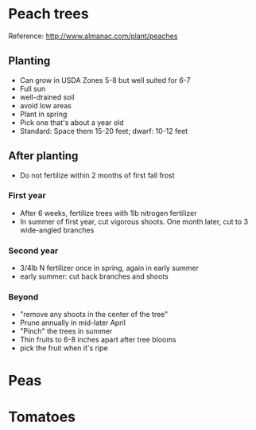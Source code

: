 # Peach trees

Reference: http://www.almanac.com/plant/peaches

## Planting

- Can grow in USDA Zones 5-8 but well suited for 6-7
- Full sun
- well-drained soil
- avoid low areas
- Plant in spring
- Pick one that's about a year old
- Standard: Space them 15-20 feet; dwarf: 10-12 feet

## After planting

- Do not fertilize within 2 months of first fall frost

### First year

- After 6 weeks, fertilize trees with 1lb nitrogen fertilizer
- In summer of first year, cut vigorous shoots.  One month later, cut to 3 wide-angled branches

### Second year

- 3/4lb N fertilizer once in spring, again in early summer
- early summer: cut back branches and shoots

### Beyond

- "remove any shoots in the center of the tree"
- Prune annually in mid-later April
- "Pinch" the trees in summer
- Thin fruits to 6-8 inches apart after tree blooms
- pick the fruit when it's ripe

# Peas

# Tomatoes

